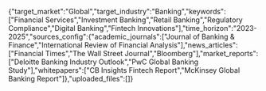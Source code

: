 {"target_market":"Global","target_industry":"Banking","keywords":["Financial Services","Investment Banking","Retail Banking","Regulatory Compliance","Digital Banking","Fintech Innovations"],"time_horizon":"2023-2025","sources_config":{"academic_journals":["Journal of Banking & Finance","International Review of Financial Analysis"],"news_articles":["Financial Times","The Wall Street Journal","Bloomberg"],"market_reports":["Deloitte Banking Industry Outlook","PwC Global Banking Study"],"whitepapers":["CB Insights Fintech Report","McKinsey Global Banking Report"]},"uploaded_files":[]}